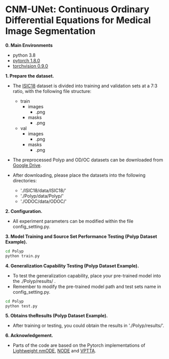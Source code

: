 # CNM-UNet: Continuous Ordinary Differential Equations for Medical Image Segmentation

**0. Main Environments**
- python 3.8
- [pytorch 1.8.0](https://download.pytorch.org/whl/cu111/torch-1.8.0%2Bcu111-cp38-cp38-win_amd64.whl)
- [torchvision 0.9.0](https://download.pytorch.org/whl/cu111/torchvision-0.9.0%2Bcu111-cp38-cp38-linux_x86_64.whl)

**1. Prepare the dataset.**

- The [ISIC18](https://www.fc.up.pt/addi/ph2%20database.html) dataset is divided into training and validation sets at a 7:3 ratio, with the following file structure:
  - train
    - images
      - .png
    - masks
      - .png
  - val
    - images
      - .png
    - masks
      - .png
- The preprocessed Polyp and OD/OC datasets can be downloaded from [Google Drive](https://drive.google.com/drive/folders/1axgu3-65un-wA_1OH-tQIUIEHEDrnS_-?usp=drive_link).
- After downloading, please place the datasets into the following directories:

  - './ISIC18/data/ISIC18/'
  - './Polyp/data/Polyp/'
  - './ODOC/data/ODOC/'

**2. Configuration.**
- All experiment parameters can be modified within the file config_setting.py.

**3. Model Training and Source Set Performance Testing (Polyp Dataset Example).**

```bash
cd Polyp
python train.py
```

**4. Generalization Capability Testing (Polyp Dataset Example).**
- To test the generalization capability, place your pre-trained model into the ./Polyp/results/ . 
- Remember to modify the pre-trained model path and test sets name in config_setting.py.

```bash
cd Polyp
python test.py
```

**5. Obtains theResults (Polyp Dataset Example).**
- After training or testing, you could obtain the results in './Polyp/results/'.

**6. Acknowledgement.**
- Parts of the code are based on the Pytorch implementations of [Lightweight nmODE](https://github.com/nayutayuki/Lightweight-nmODE-Decoders-For-U-like-networks), [NODE](https://github.com/rtqichen/torchdiffeq) and [VPTTA](https://github.com/Chen-Ziyang/VPTTA).

